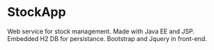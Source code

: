 # StockApp
Web service for stock management. Made with Java EE and JSP. Embedded H2 DB for persistance. Bootstrap and Jquery in front-end.
